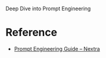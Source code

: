 Deep Dive into Prompt Engineering

# Reference
- [Prompt Engineering Guide – Nextra](https://www.promptingguide.ai/)